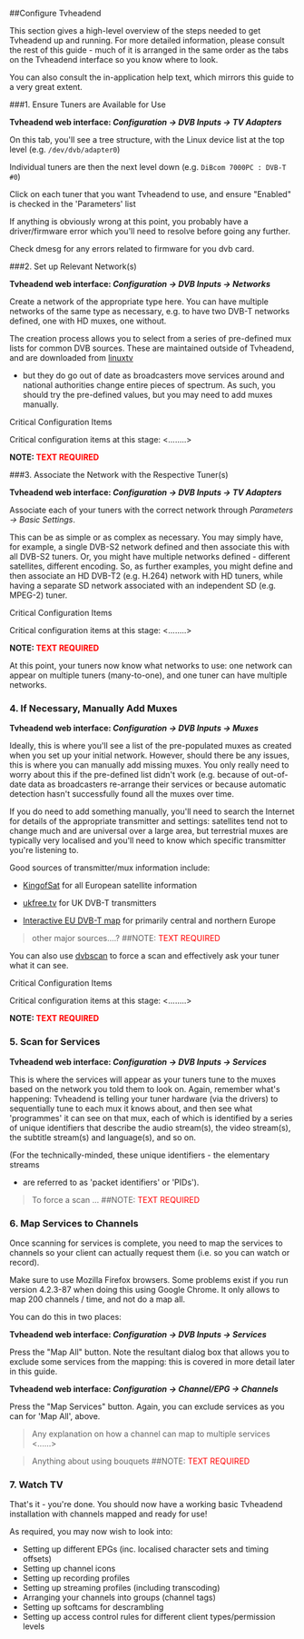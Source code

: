 ##Configure Tvheadend

This section gives a high-level overview of the steps needed to get Tvheadend
up and running. For more detailed information, please consult the rest of
this guide - much of it is arranged in the same order as the tabs on the
Tvheadend interface so you know where to look.

You can also consult the in-application help text, which mirrors this guide
to a very great extent.

###1. Ensure Tuners are Available for Use

**Tvheadend web interface: _Configuration -> DVB Inputs -> TV Adapters_**

On this tab, you'll see a tree structure, with the Linux device list at the
top level (e.g. `/dev/dvb/adapter0`)

Individual tuners are then the next level down (e.g. `DiBcom 7000PC : DVB-T #0`)

Click on each tuner that you want Tvheadend to use, and ensure "Enabled"
is checked in the 'Parameters' list

If anything is obviously wrong at this point, you probably have a
driver/firmware error which you'll need to resolve before going any further.

Check dmesg for any errors related to firmware for you dvb card.

###2. Set up Relevant Network(s)

**Tvheadend web interface: _Configuration -> DVB Inputs -> Networks_**

Create a network of the appropriate type here. You can have multiple networks
of the same type as necessary, e.g. to have two DVB-T networks defined,
one with HD muxes, one without.

The creation process allows you to select from a series of pre-defined mux
lists for common DVB sources. These are maintained outside of Tvheadend, and
are downloaded from [linuxtv](http://git.linuxtv.org/cgit.cgi/dtv-scan-tables.git/)
- but they do go out of date as broadcasters move services around and national
authorities change entire pieces of spectrum. As such, you should try the
pre-defined values, but you may need to add muxes manually.

<div class="admonition warning">
<p class="admonition-title">Critical Configuration Items</p>
<p>Critical configuration items at this stage: <........></p>
<p><strong>NOTE: <font color=red>TEXT REQUIRED</font></strong></p>
</div>

###3. Associate the Network with the Respective Tuner(s)

**Tvheadend web interface: _Configuration -> DVB Inputs -> TV Adapters_**

Associate each of your tuners with the correct network through _Parameters -> Basic Settings_. 

This can be as simple or as complex as necessary. You may simply have, for
example, a single DVB-S2 network defined and then associate this with all
DVB-S2 tuners. Or, you might have multiple networks defined - different
satellites, different encoding. So, as further examples, you might define
and then associate an HD DVB-T2 (e.g. H.264) network with HD tuners, while
having a separate SD network associated with an independent SD (e.g. MPEG-2)
tuner. 

<div class="admonition warning">
<p class="admonition-title">Critical Configuration Items</p>
<p>Critical configuration items at this stage: <........></p>
<p><strong>NOTE: <font color=red>TEXT REQUIRED</font></strong></p>
</div>

At this point, your tuners now know what networks to use: one network can
appear on multiple tuners (many-to-one), and one tuner can have multiple
networks.

### 4. If Necessary, Manually Add Muxes

**Tvheadend web interface: _Configuration -> DVB Inputs -> Muxes_**

Ideally, this is where you'll see a list of the pre-populated muxes as created
when you set up your initial network. However, should there be any issues,
this is where you can manually add missing muxes. You only really need to
worry about this if the pre-defined list didn't work (e.g. because of
out-of-date data as broadcasters re-arrange their services or because automatic
detection hasn't successfully found all the muxes over time. 

If you do need to add something manually, you'll need to search the Internet
for details of the appropriate transmitter and settings: satellites tend not
to change much and are universal over a large area, but terrestrial muxes
are typically very localised and you'll need to know which specific transmitter
you're listening to. 

Good sources of transmitter/mux information include:

* [KingofSat](http://en.kingofsat.net) for all European satellite information

* [ukfree.tv](http://www.ukfree.tv/maps/freeview) for UK DVB-T transmitters

* [Interactive EU DVB-T map](http://www.dvbtmap.eu/mapmux.html) for primarily
central and northern Europe

> other major sources....?
##NOTE: <font color=red>TEXT REQUIRED</font>

You can also use [dvbscan](http://www.linuxtv.org/wiki/index.php/Dvbscan) to
force a scan and effectively ask your tuner what it can see.
 
<div class="admonition warning">
<p class="admonition-title">Critical Configuration Items</p>
<p>Critical configuration items at this stage: <........></p>
<p><strong>NOTE: <font color=red>TEXT REQUIRED</font></strong></p>
</div>

### 5. Scan for Services

**Tvheadend web interface: _Configuration -> DVB Inputs -> Services_**

This is where the services will appear as your tuners tune to the muxes based
on the network you told them to look on. Again, remember what's happening: 
Tvheadend is telling your tuner hardware (via the drivers) to sequentially
tune to each mux it knows about, and then see what 'programmes' it can see
on that mux, each of which is identified by a series of unique identifiers
that describe the audio stream(s), the video stream(s), the subtitle stream(s)
and language(s), and so on.

(For the technically-minded, these unique identifiers - the elementary streams
- are referred to as 'packet identifiers' or 'PIDs').

> To force a scan ...
##NOTE: <font color=red>TEXT REQUIRED</font>

### 6. Map Services to Channels

Once scanning for services is complete, you need to map the services to 
channels so your client can actually request them (i.e. so you can watch
or record). 

Make sure to use Mozilla Firefox browsers. Some problems exist if you run version 4.2.3-87 when doing this using Google Chrome. 
It only allows to map 200 channels / time, and not do a map all.

You can do this in two places:

**Tvheadend web interface: _Configuration -> DVB Inputs -> Services_**

Press the "Map All" button. Note the resultant dialog box that allows you
to exclude some services from the mapping: this is covered in more detail
later in this guide. 

**Tvheadend web interface: _Configuration -> Channel/EPG -> Channels_**

Press the "Map Services" button. Again, you can exclude services as you
can for 'Map All', above.

> Any explanation on how a channel can map to multiple services <......>

> Anything about using bouquets
##NOTE: <font color=red>TEXT REQUIRED</font>

### 7. Watch TV

That's it - you're done. You should now have a working basic Tvheadend
installation with channels mapped and ready for use!

As required, you may now wish to look into:

* Setting up different EPGs (inc. localised character sets and timing offsets)
* Setting up channel icons
* Setting up recording profiles
* Setting up streaming profiles (including transcoding)
* Arranging your channels into groups (channel tags)
* Setting up softcams for descrambling
* Setting up access control rules for different client types/permission levels
